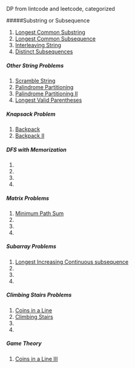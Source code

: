 DP from lintcode and leetcode, categorized 


#####Substring or Subsequence
1. [Longest Common Substring](http://www.lintcode.com/en/problem/longest-common-substring/)
2. [Longest Common Subsequence](http://www.lintcode.com/en/problem/longest-common-subsequence/)
3. [Interleaving String](http://www.lintcode.com/en/problem/interleaving-string/)
4. [Distinct Subsequences ](https://leetcode.com/problems/distinct-subsequences/)

##### Other String Problems
1. [Scramble String ](https://leetcode.com/problems/scramble-string/)
2. [Palindrome Partitioning ](https://leetcode.com/problems/palindrome-partitioning/)
3. [Palindrome Partitioning II ](https://leetcode.com/problems/palindrome-partitioning-ii/)
4. [Longest Valid Parentheses ](https://leetcode.com/problems/longest-valid-parentheses/)

##### Knapsack Problem
1. [Backpack](http://www.lintcode.com/en/problem/backpack/)
2. [Backpack II](http://www.lintcode.com/en/problem/backpack-ii/)

##### DFS with Memorization
1. []()
2. []()
3. []()
4. []()

##### Matrix Problems

1. [Minimum Path Sum](http://www.lintcode.com/en/problem/minimum-path-sum/)
2. []()
3. []()
4. []()

##### Subarray Problems

1. [Longest Increasing Continuous subsequence](http://www.lintcode.com/en/problem/longest-increasing-continuous-subsequence/)
2. []()
3. []()
4. []()

##### Climbing Stairs Problems
1. [Coins in a Line](http://www.lintcode.com/en/problem/coins-in-a-line/)
2. [Climbing Stairs](http://www.lintcode.com/en/problem/climbing-stairs/)
3. []()
4. []()

##### Game Theory
1. [Coins in a Line III](http://www.lintcode.com/en/problem/coins-in-a-line-iii/)
